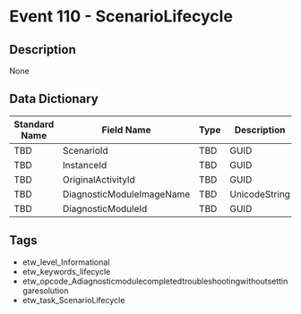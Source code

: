 # Event 110 - ScenarioLifecycle

## Description
None

## Data Dictionary
|Standard Name|Field Name|Type|Description|Sample Value|
|---|---|---|---|---|
|TBD|ScenarioId|TBD|GUID|None|None|
|TBD|InstanceId|TBD|GUID|None|None|
|TBD|OriginalActivityId|TBD|GUID|None|None|
|TBD|DiagnosticModuleImageName|TBD|UnicodeString|None|None|
|TBD|DiagnosticModuleId|TBD|GUID|None|None|

## Tags
* etw_level_Informational
* etw_keywords_lifecycle
* etw_opcode_Adiagnosticmodulecompletedtroubleshootingwithoutsettingaresolution
* etw_task_ScenarioLifecycle